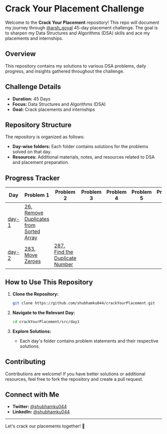 # Crack Your Placement Challenge

Welcome to the **Crack Your Placement** repository! This repo will document my journey
through [@arsh_goyal](https://youtu.be/1iUuMs-xU5Y?si=j8qY6UNHUydJovB_) 45-day
placement challenge. The goal is to sharpen my Data Structures and Algorithms (DSA) skills and ace my placements and
internships.

## Overview

This repository contains my solutions to various DSA problems, daily progress, and insights gathered throughout the
challenge.

## Challenge Details

- **Duration:** 45 Days
- **Focus:** Data Structures and Algorithms (DSA)
- **Goal:** Crack placements and internships

## Repository Structure

The repository is organized as follows:

- **Day-wise folders:** Each folder contains solutions for the problems solved on that day.
- **Resources:** Additional materials, notes, and resources related to DSA and placement preparation.

## Progress Tracker

| Day               | Problem 1                                                                                  | Problem 2                                                           | Problem 3 | Problem 4 | Problem 5 | Problem 6 |
|-------------------|--------------------------------------------------------------------------------------------|---------------------------------------------------------------------|-----------|-----------|-----------|-----------|
| [day-1](src/day1) | [26. Remove Duplicates from Sorted Array](./src/day1/removeDuplicatesFromSortedArray.java) |                                                                     |           |           |           |           |
| [day-2](src/day2) | [283. Move Zeroes](src/day2/moveZeroes.java)                                               | [287. Find the Duplicate Number](src/day2/findDuplicateNumber.java) |           |           |           |           |

## How to Use This Repository

1. **Clone the Repository:**
    ```bash
    git clone https://github.com/shubhamku044/crackYourPlacement.git
    ```

2. **Navigate to the Relevant Day:**
    ```bash
    cd crackYourPlacement/src/day1
    ```

3. **Explore Solutions:**
    - Each day's folder contains problem statements and their respective solutions.

## Contributing

Contributions are welcome! If you have better solutions or additional resources, feel free to fork the repository and
create a pull request.

## Connect with Me

- **Twitter:** [@shubhamku044](https://x.com/shubhamku044)
- **LinkedIn:** [@shubhamku044](https://linkedin.com/in/shubhamku044)

---

Let's crack our placements together! 💪
